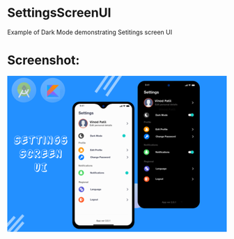 # SettingsScreenUI

Example of Dark Mode demonstrating Setitings screen UI

# Screenshot:

<img src="https://github.com/ervinod/SettingsScreenUI/blob/master/screenshot.png" />
